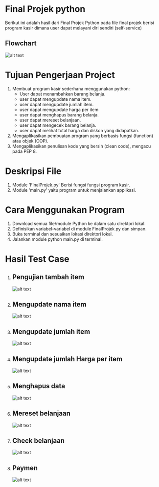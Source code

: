 # Final Projek python
Berikut ini adalah hasil dari Final Projek Python pada file final projek berisi program kasir dimana user dapat melayani diri sendiri (self-service)

Flowchart
-
![alt text](https://github.com/Fatirnu/ProjekKasir/blob/main/HasilTest/flowchartproject.png?raw=true)

# Tujuan Pengerjaan Project
1. Membuat program kasir sederhana menggunakan python:
    - User dapat menambahkan barang belanja.
    - user dapat mengupdate nama item.
    - user dapat mengupdate jumlah item.
    - user dapat mengupdate harga per item
    - user dapat menghapus barang belanja.
    - user dapat mereset belanjaan.
    - user dapat mengecek barang belanja.
    - user dapat melihat total harga dan diskon yang didapatkan.
2. Mengaplikasikan pembuatan program yang berbasis fungsi (function) atau objek (OOP).
3. Mengaplikasikan penulisan kode yang bersih (clean code), mengacu pada PEP 8.

# Deskripsi File
1. Module 'FinalProjek.py' Berisi fungsi  fungsi program kasir.
2. Module 'main.py' yaitu program untuk menjalankan applikasi.

# Cara Menggunakan Program
1. Download semua file/module Python ke dalam satu direktori lokal.
2. Definisikan variabel-variabel di module FinalProjek.py dan simpan.
3. Buka terminal dan sesuaikan lokasi direktori lokal.
4. Jalankan module python main.py di terminal.

# Hasil Test Case
1. Pengujian tambah item
   -
   ![alt text](https://github.com/Fatirnu/ProjekKasir/blob/main/HasilTest/1.PNG?raw=true)

2. Mengupdate nama item
   -
   ![alt text](https://github.com/Fatirnu/ProjekKasir/blob/main/HasilTest/2.PNG?raw=true)
    
3. Mengupdate jumlah item
   -
   ![alt text](https://github.com/Fatirnu/ProjekKasir/blob/main/HasilTest/3.PNG?raw=true)

4. Mengupdate jumlah Harga per item
   -
   ![alt text](https://github.com/Fatirnu/ProjekKasir/blob/main/HasilTest/4.PNG?raw=true)

5. Menghapus data
    -
   ![alt text](https://github.com/Fatirnu/ProjekKasir/blob/main/HasilTest/5.PNG?raw=true)

6. Mereset belanjaan
    -
    ![alt text](https://github.com/Fatirnu/ProjekKasir/blob/main/HasilTest/6.PNG?raw=true)

7. Check belanjaan
    -
    ![alt text](https://github.com/Fatirnu/ProjekKasir/blob/main/HasilTest/7.PNG?raw=true)

8. Paymen
    -
    ![alt text](https://github.com/Fatirnu/ProjekKasir/blob/main/HasilTest/ke8.PNG?raw=true)
